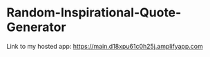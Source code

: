 # Random-Inspirational-Quote-Generator

Link to my hosted app: https://main.d18xpu61c0h25j.amplifyapp.com
